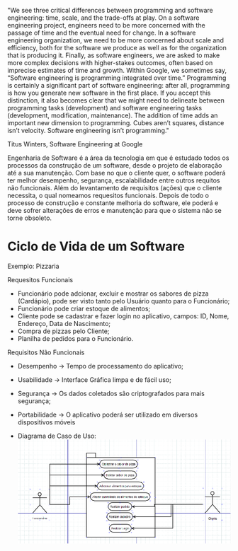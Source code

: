 "We see three critical differences between programming and software engineering: time, scale, and the trade-offs at play. On a software engineering project, engineers need to be more concerned with the passage of time and the eventual need for change. In a software engineering organization, we need to be more concerned about scale and efficiency, both for the software we produce as well as for the organization that is producing it. Finally, as software engineers, we are asked to make more complex decisions with higher-stakes outcomes, often based on imprecise estimates of time and growth. Within Google, we sometimes say, “Software engineering is programming integrated over time.” Programming is certainly a significant part of software engineering: after all, programming is how you generate new software in the first place. If you accept this distinction, it also becomes clear that we might need to delineate between programming tasks (development) and software engineering tasks (development, modification, maintenance). The addition of time adds an important new dimension to programming. Cubes aren’t squares, distance isn’t velocity. Software engineering isn’t programming."

Titus Winters, Software Engineering at Google


Engenharia de Software é a área da tecnologia em que é estudado todos os processos da construção de um software, desde o projeto de elaboração até a sua manutenção. Com base no que o cliente quer, o software poderá ter melhor desempenho, segurança, escalabilidade entre outros requitos não funcionais. Além do levantamento de requisitos (ações) que o cliente necessita, o qual nomeamos requesitos funcionais. Depois de todo o processo de construção e constante melhoria do software, ele poderá e deve sofrer alterações de erros e manutenção para que o sistema não se torne obsoleto.

# Ciclo de Vida de um Software

Exemplo: Pizzaria

Requesitos Funcionais

- Funcionário pode adcionar, excluir e mostrar os sabores de pizza (Cardápio), pode ser visto tanto pelo Usuário quanto para o Funcionário;
- Funcionário pode criar estoque de alimentos;
- Cliente pode se cadastrar e fazer login no aplicativo, campos: ID, Nome, Endereço, Data de Nascimento;
- Compra de pizzas pelo Cliente;
- Planilha de pedidos para o Funcionário. 

Requisitos Não Funcionais

- Desempenho -> Tempo de processamento do aplicativo;
- Usabilidade -> Interface Gráfica limpa e de fácil uso;
- Segurança -> Os dados coletados são criptografados para mais segurança;
- Portabilidade -> O aplicativo poderá ser utilizado em diversos dispositivos móveis

- Diagrama de Caso de Uso:
![Screenshot](uml.png)</br>
